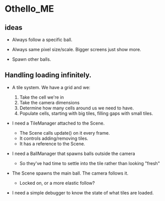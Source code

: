# Othello_ME



## ideas

- Always follow a specific ball.

- Always same pixel size/scale.  Bigger screens just show more.

- Spawn other balls.



## Handling loading infinitely.

- A tile system. We have a grid and we:
  1. Take the cell we're in
  2. Take the camera dimensions
  3. Determine how many cells around us we need to have.
  4. Populate cells, starting with big tiles, filling gaps with small tiles.



- I need a TileManager attached to the Scene.
  - The Scene calls update() on it every frame.
  - It controls adding/removing tiles.
  - It has a reference to the Scene.

- I need a BallManager that spawns balls outside the camera
  - So they've had time to settle into the tile rather than looking "fresh"

- The Scene spawns the main ball. The camera follows it.
  - Locked on, or a more elastic follow?


- I need a simple debugger to know the state of what tiles are loaded.



